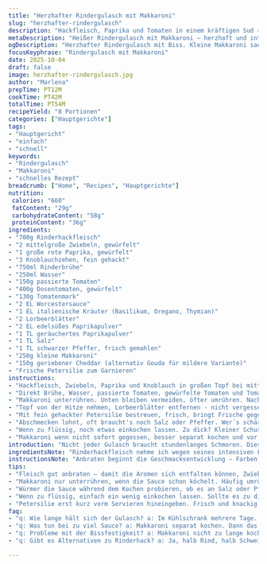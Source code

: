 ```yaml
---
title: "Herzhafter Rindergulasch mit Makkaroni"
slug: "herzhafter-rindergulasch"
description: "Hackfleisch, Paprika und Tomaten in einem kräftigen Sud – eingekocht bis die Aromen dicht sind. Die Kombination aus italienischen und ungarischen Gewürzen mit frischem Cheddar stellt einen intensiven Geschmack her. Kleine Makkaroni saugen den Sud auf, kein Brei, sondern bissfest mit bisschen Biss. Zwiebeln und Knoblauch direkt angebraten für Röstaromen. Weniger Tomatensauce als üblich; stattdessen mehr gewürfelte Tomaten für Textur. Scharf, würzig, cremig durch Käse. Wichtig: Fett nicht sofort komplett abgießen, etwas für Geschmack behalten. Ideal für große Runde, Portionsgröße sättigend. Ein Klassiker mit eigenem Twist durch spezielle Gewürzmischung und Schmelzkäse."
metaDescription: "Heißer Rindergulasch mit Makkaroni – herzhaft und intensiv im Geschmack. Ideal für große Runden, die Zubereitung geht schnell."
ogDescription: "Herzhafter Rindergulasch mit Biss. Kleine Makkaroni saugen den würzigen Sud auf. Ein unkompliziertes und sättigendes Gericht für jede Gelegenheit."
focusKeyphrase: "Rindergulasch mit Makkaroni"
date: 2025-10-04
draft: false
image: herzhafter-rindergulasch.jpg
author: "Marlena"
prepTime: PT12M
cookTime: PT42M
totalTime: PT54M
recipeYield: "8 Portionen"
categories: ["Hauptgerichte"]
tags:
- "Hauptgericht"
- "einfach"
- "schnell"
keywords:
- "Rindergulasch"
- "Makkaroni"
- "schnelles Rezept"
breadcrumb: ["Home", "Recipes", "Hauptgerichte"]
nutrition: 
 calories: "660"
 fatContent: "29g"
 carbohydrateContent: "58g"
 proteinContent: "36g"
ingredients:
- "700g Rinderhackfleisch"
- "2 mittelgroße Zwiebeln, gewürfelt"
- "1 große rote Paprika, gewürfelt"
- "3 Knoblauchzehen, fein gehackt"
- "750ml Rinderbrühe"
- "250ml Wasser"
- "150g passierte Tomaten"
- "400g Dosentomaten, gewürfelt"
- "130g Tomatenmark"
- "2 EL Worcestersauce"
- "1 EL italienische Kräuter (Basilikum, Oregano, Thymian)"
- "2 Lorbeerblätter"
- "2 EL edelsüßes Paprikapulver"
- "1 TL geräuchertes Paprikapulver"
- "1 TL Salz"
- "1 TL schwarzer Pfeffer, frisch gemahlen"
- "250g kleine Makkaroni"
- "150g geriebener Cheddar (alternativ Gouda für mildere Variante)"
- "Frische Petersilie zum Garnieren"
instructions:
- "Hackfleisch, Zwiebeln, Paprika und Knoblauch in großen Topf bei mittlerer bis hoher Hitze braten – Farbe muss sich ändern, Fleisch darf nicht mehr rosa sein. FettBitte nicht komplett abgießen, 1-2 EL für Geschmack behalten."
- "Direkt Brühe, Wasser, passierte Tomaten, gewürfelte Tomaten und Tomatenmark hinzugeben – mit Worcestersauce und italienischen Kräutern verrühren. Lorbeerblätter rein, dann Paprikapulver (edelsüß und geräuchert) sowie Salz und Pfeffer. Aufkochen, dann Hitze runter auf mittlere Stufe, Deckel drauf, 12-17 Minuten sanft köcheln lassen, bis Sauce etwas eindickt, nicht zu dünn."
- "Makkaroni unterrühren. Unten bleiben vermeiden, öfter umrühren. Nach 18-20 Minuten sind sie bissfest, nicht matschig. Deckel teils geschlossen halten, damit keine Flüssigkeit ganz verdampft, Sauce soll schön bindend sein."
- "Topf von der Hitze nehmen, Lorbeerblätter entfernen - nicht vergessen. Sofort Cheddar unterheben, schmilzt sämig, verbindet alles. Bei Bedarf noch mal kurz auf kleinster Flamme erwärmen, aber nicht kochen, Käse sonst ausflockt."
- "Mit fein gehackter Petersilie bestreuen, frisch, bringt Frische gegen die Schwere."
- "Abschmecken lohnt, oft braucht's noch Salz oder Pfeffer. Wer´s schärfer mag, Prise Chili rein, auch ein Schuss Rotwein passt nach dem Kochen gut rein."
- "Wenn zu flüssig, noch etwas einkochen lassen. Zu dick? Kleiner Schuss Brühe oder Wasser hilft."
- "Makkaroni wenn nicht sofort gegessen, besser separat kochen und vor Zugabe in Sauce kurz immer prüfen, sonst zu weich."
introduction: "Nicht jeder Gulasch braucht stundenlanges Schmoren. Dieses Gericht schmeiße ich gern an, wenn es rasch, sättigend und mit kräftiger Note sein soll. Hackfleisch gibt schnelle, durchdringende Fleischaromen, Paprika und verschiedenste Tomatensorten sorgen für die Balance zwischen Süße, Säure und Textur. Kleine Makkaroni fangen die Sauce auf, machen die Sache rustikal, ohne mehlig oder matschig zu werden. Schon beim Anbraten schnappt die Luft nach Röstaromen, da wird man wach. Die Wahl vom Käse entscheidet, wie cremig und würzig; ich favorisiere Cheddar für den leicht scharfen, vollmundigen Geschmack. Das Gericht funktioniert prima für größere Gruppen, geht beim Aufwärmen nicht kaputt. Wichtig: Auf das Einkochen achten, sonst wird's fade. Immer mal probieren, bevor die Makkaroni gar sind."
ingredientsNote: "Rinderhackfleisch nehme ich wegen seines intensiven Fleischaromas. Man kann halb Rind, halb Schwein nehmen, ergibt mehr Fett und Weichheit, schmeckt anders, weniger kernig. Rote Paprika fügt Süße und Frische hinzu, frisch und knackig, nicht aus Dose. Wer wenig Zeit hat: Tiefkühl-Gemüse geht auch. Broth statt Wasser alleine, bringt richtig Tiefe. Tomatensorten zu mixen ist Absicht, weil jeder andere Säure und Textur bringt – gewürfelt für Stücke, passiert für Bindung, Tomatenmark für konzentrierte Süße. Die Worcestersauce ist mein Geheimtipp für Umami, ersetzbar durch Sojasauce, nicht einfach Wasser entziehen. Die italienische Kräutermischung bringt mediterranen Duft, klassisch geht auch mehr Paprika oder Majoran. Der geräucherte Paprika gibt den besonderen Kick, wer keinen hat, nimmt mehr edelsüßen. Makkaroni als Pastavariante passen am besten, andere kleine Nudeln klappt auch, z.B. Mini-Rigatoni. Käse nicht zu sparen, schmilzt lauwarm schön und bindet die Sauce. Petersilie frisch darf nie fehlen, sonst schmeckt es schnell alt."
instructionsNote: "Anbraten beginnt die Geschmacksentwicklung – Farben müssen sich verändern, nicht nur gar sein. Zu früh Fett abgießen verhindert Geschmacksträger. Brühflüssigkeit zugeben und sofort abschmecken während das Ganze kocht, sonst sparen die Nudeln Salz. Deckel drauf, aber nicht ganz – etwas Dampf entweichen lassen, sonst wird die Sauce zu dünn. Beim Makkaroni hinzufügen auf öfteres Umrühren setzen, sonst kleben sie am Topfboden an, das gibt bitter angebrannte Stellen. Weichheit mit Biss ist entscheidend – einer meiner Fehler war oft, die Nudeln zu lange drin zu lassen, dann wird es Brei. Nach dem Entfernen vom Herd erst Käse unterheben, damit sowohl Würze als auch cremige Konsistenz vom Käse erhalten bleiben. Petersilie erst kurz vor dem Servieren rein, sonst verliert sie Farbe und Geschmack. Wenn Saucenmenge nicht stimmt, lieber Wasser/Brühe nachgießen als trockene Masse riskieren. Übrig geblieben geht hervorragend als Auflauf mit Käse."
tips:
- "Fleisch gut anbraten – damit die Aromen sich entfalten können, Zwiebeln und Knoblauch zuerst. Röstaromen bringen Tiefe. Die Hitze konstant halten."
- "Makkaroni nur unterrühren, wenn die Sauce schon köchelt. Häufig umrühren, damit nichts anbrennt. Perfekte Konsistenz – bissfest und aromatisch."
- "Würmer die Sauce während dem Kochen probieren, ob es an Salz oder Pfeffer mangelt. Wer es schärfer mag, einfach Chili hinzufügen. Nach Geschmack anpassen."
- "Wenn zu flüssig, einfach ein wenig einkochen lassen. Sollte es zu dick werden, hilft ein Schuss Brühe oder Wasser. Immer prüfen."
- "Petersilie erst kurz vorm Servieren hineingeben. Frisch und knackig. Damit bleibt die Farbe und der Geschmack leuchtend und intensiv."
faq:
- "q: Wie lange hält sich der Gulasch? a: Im Kühlschrank mehrere Tage. Alternativen: Geruch prüfen, aufwärmen, schmeckt auch am nächsten Tag gut."
- "q: Was tun bei zu viel Sauce? a: Makkaroni separat kochen. Dann das Verhältnis prüfen. Man kann etwas vom Gulasch beiseite stellen."
- "q: Probleme mit der Bissfestigkeit? a: Makkaroni nicht zu lange kochen. Testen – 18 Minuten sollten reichen. Besser öfter umrühren."
- "q: Gibt es Alternativen zu Rinderhack? a: Ja, halb Rind, halb Schwein für Saftigkeit. Oder Pute, aber dann weniger Geschmack. Muss dann länger kochen."

---
```


